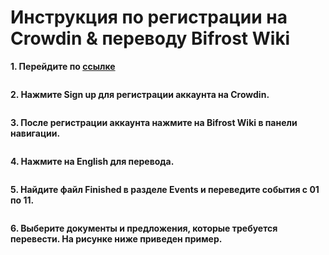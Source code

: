 # Инструкция по регистрации на Crowdin & переводу Bifrost Wiki

**1. Перейдите по [ссылке](https://wiki-translate.bifrost.finance/)**


<img :src="$withBase('/zh/crowdin-register-tutorials/crowdin-register-01.png')" alt="" width="60%" />

**2. Нажмите Sign up для регистрации аккаунта на Crowdin.**


<img :src="$withBase('/zh/crowdin-register-tutorials/crowdin-register-02.png')" alt="" width="60%" />

**3. После регистрации аккаунта нажмите на Bifrost Wiki в панели навигации.**


<img :src="$withBase('/zh/crowdin-register-tutorials/crowdin-register-03.png')" alt="" width="60%" />

**4. Нажмите на English для перевода.**


<img :src="$withBase('/zh/crowdin-register-tutorials/crowdin-register-04.png')" alt="" width="60%" />

**5. Найдите файл Finished в разделе Events и переведите события c 01 по 11.**


<img :src="$withBase('/zh/crowdin-register-tutorials/crowdin-register-05.png')" alt="" width="60%" />

**6. Выберите документы и предложения, которые требуется перевести. На рисунке ниже приведен пример.**


<img :src="$withBase('/zh/crowdin-register-tutorials/crowdin-register-06.png')" alt="" width="60%" />